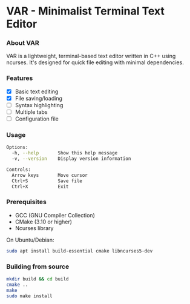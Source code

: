 # VAR - Minimalist Terminal Text Editor

### About VAR

VAR is a lightweight, terminal-based text editor written in C++ using ncurses. It's designed for quick file editing with minimal dependencies.

### Features
- [x] Basic text editing
- [x] File saving/loading
- [ ] Syntax highlighting
- [ ] Multiple tabs
- [ ] Configuration file

### Usage

```bash
Options:
  -h, --help       Show this help message
  -v, --version    Display version information

Controls:
  Arrow keys       Move cursor
  Ctrl+S           Save file
  Ctrl+X           Exit
```

### Prerequisites

- GCC (GNU Compiler Collection)
- CMake (3.10 or higher)
- Ncurses library

On Ubuntu/Debian:
```bash
sudo apt install build-essential cmake libncurses5-dev
```

### Building from source
```bash
mkdir build && cd build
cmake ..
make
sudo make install
```